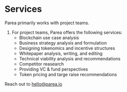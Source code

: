 # Services

Parea primarily works with project teams.

1. For project teams, Parea offers the following services:
	- Blockchain use case analysis
	- Business strategy analysis and formulation
	- Designing tokenomics and incentive structures
	- Whitepaper analysis, writing, and editing
	- Technical viability analysis and recommendations
	- Competitor reasearch
	- Providing VC & fund perspectives
	- Token pricing and targe raise recommendations

Reach out to [hello@parea.io](mailto:hello@parea.io)

